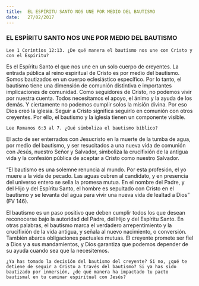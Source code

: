 ```yaml
---
title:  EL ESPÍRITU SANTO NOS UNE POR MEDIO DEL BAUTISMO
date:   27/02/2017
---
```


### EL ESPÍRITU SANTO NOS UNE POR MEDIO DEL BAUTISMO

`Lee 1 Corintios 12:13. ¿De qué manera el bautismo nos une con Cristo y con el Espíritu?`
 
Es el Espíritu Santo el que nos une en un solo cuerpo de creyentes. La entrada pública al reino espiritual de Cristo es por medio del bautismo. Somos bautizados en un cuerpo eclesiástico específico. Por lo tanto, el bautismo tiene una dimensión de comunión distintiva e importantes implicaciones de comunidad. Como seguidores de Cristo, no podemos vivir por nuestra cuenta. Todos necesitamos el apoyo, el ánimo y la ayuda de los demás. Y ciertamente no podemos cumplir solos la misión divina. Por eso Dios creó la iglesia. Seguir a Cristo significa seguirlo en comunión con otros creyentes. Por ello, el bautismo y la iglesia tienen un componente visible.

`Lee Romanos 6:3 al 7. ¿Qué simboliza el bautismo bíblico?`
 
El acto de ser enterrados con Jesucristo en la muerte de la tumba de agua, por medio del bautismo, y ser resucitados a una nueva vida de comunión con Jesús, nuestro Señor y Salvador, simboliza la crucifixión de la antigua vida y la confesión pública de aceptar a Cristo como nuestro Salvador.

“El bautismo es una solemne renuncia al mundo. Por esta profesión, el yo muere a la vida de pecado. Las aguas cubren al candidato, y en presencia del universo entero se sella la promesa mutua. En el nombre del Padre, y del Hijo y del Espíritu Santo, el hombre es sepultado con Cristo en el bautismo y se levanta del agua para vivir una nueva vida de lealtad a Dios” (FV 146).

El bautismo es un paso positivo que deben cumplir todos los que desean reconocerse bajo la autoridad del Padre, del Hijo y del Espíritu Santo. En otras palabras, el bautismo marca el verdadero arrepentimiento y la crucifixión de la vida antigua, y señala al nuevo nacimiento, o conversión. También abarca obligaciones pactuales mutuas. El creyente promete ser fiel a Dios y a sus mandamientos, y Dios garantiza que podemos depender de su ayuda cuando sea que la necesitemos.

`¿Ya has tomado la decisión del bautismo del creyente? Si no, ¿qué te detiene de seguir a Cristo a través del bautismo? Si ya has sido bautizado por inmersión, ¿de qué manera ha impactado tu pacto bautismal en tu caminar espiritual con Jesús?`
